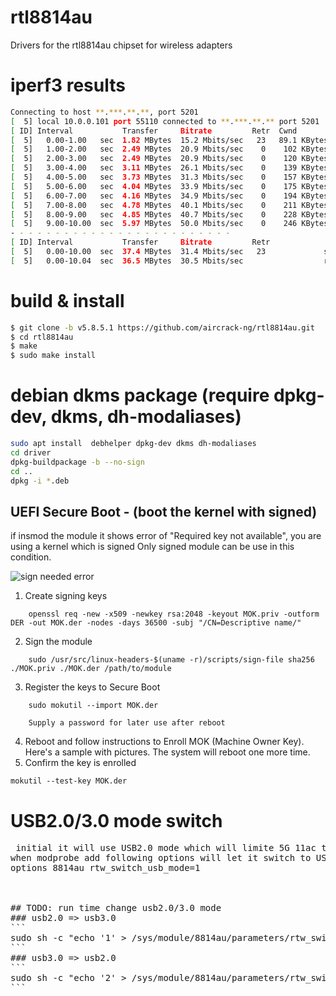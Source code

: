 # rtl8814au
Drivers for the rtl8814au chipset for wireless adapters

# iperf3 results
```sh
Connecting to host **.***.**.**, port 5201
[  5] local 10.0.0.101 port 55110 connected to **.***.**.** port 5201
[ ID] Interval           Transfer     Bitrate         Retr  Cwnd
[  5]   0.00-1.00   sec  1.82 MBytes  15.2 Mbits/sec   23   89.1 KBytes       
[  5]   1.00-2.00   sec  2.49 MBytes  20.9 Mbits/sec    0    102 KBytes       
[  5]   2.00-3.00   sec  2.49 MBytes  20.9 Mbits/sec    0    120 KBytes       
[  5]   3.00-4.00   sec  3.11 MBytes  26.1 Mbits/sec    0    139 KBytes       
[  5]   4.00-5.00   sec  3.73 MBytes  31.3 Mbits/sec    0    157 KBytes       
[  5]   5.00-6.00   sec  4.04 MBytes  33.9 Mbits/sec    0    175 KBytes       
[  5]   6.00-7.00   sec  4.16 MBytes  34.9 Mbits/sec    0    194 KBytes       
[  5]   7.00-8.00   sec  4.78 MBytes  40.1 Mbits/sec    0    211 KBytes       
[  5]   8.00-9.00   sec  4.85 MBytes  40.7 Mbits/sec    0    228 KBytes       
[  5]   9.00-10.00  sec  5.97 MBytes  50.0 Mbits/sec    0    246 KBytes       
- - - - - - - - - - - - - - - - - - - - - - - - -
[ ID] Interval           Transfer     Bitrate         Retr
[  5]   0.00-10.00  sec  37.4 MBytes  31.4 Mbits/sec   23             sender
[  5]   0.00-10.04  sec  36.5 MBytes  30.5 Mbits/sec                  receiver
```

# build & install
```sh
$ git clone -b v5.8.5.1 https://github.com/aircrack-ng/rtl8814au.git
$ cd rtl8814au
$ make
$ sudo make install
```

# debian dkms package (require dpkg-dev, dkms, dh-modaliases)
```sh
sudo apt install  debhelper dpkg-dev dkms dh-modaliases
cd driver
dpkg-buildpackage -b --no-sign
cd ..
dpkg -i *.deb
```



## UEFI Secure Boot - (boot the kernel with signed)
 if insmod the module it shows error of "Required key not available", you are using a kernel which is signed
 Only signed module can be use in this condition.

 ![sign needed error](pics/need-sign.png)

1. Create signing keys

```
    openssl req -new -x509 -newkey rsa:2048 -keyout MOK.priv -outform DER -out MOK.der -nodes -days 36500 -subj "/CN=Descriptive name/"
```
2. Sign the module

```
    sudo /usr/src/linux-headers-$(uname -r)/scripts/sign-file sha256 ./MOK.priv ./MOK.der /path/to/module
```
3. Register the keys to Secure Boot

```
    sudo mokutil --import MOK.der
```
		Supply a password for later use after reboot

4. Reboot and follow instructions to Enroll MOK (Machine Owner Key).
   Here's a sample with pictures. The system will reboot one more time.
5. Confirm the key is enrolled

```
mokutil --test-key MOK.der
```



# USB2.0/3.0 mode switch

<pre>
 initial it will use USB2.0 mode which will limite 5G 11ac throughput (USB2.0 bandwidth only 480Mbps => throughput around 240Mbps)
when modprobe add following options will let it switch to USB3.0 mode at initial driver
options 8814au rtw_switch_usb_mode=1
</<pre>


## TODO: run time change usb2.0/3.0 mode
### usb2.0 => usb3.0
```
sudo sh -c "echo '1' > /sys/module/8814au/parameters/rtw_switch_usb_mode"
```
### usb3.0 => usb2.0
```
sudo sh -c "echo '2' > /sys/module/8814au/parameters/rtw_switch_usb_mode"
```



